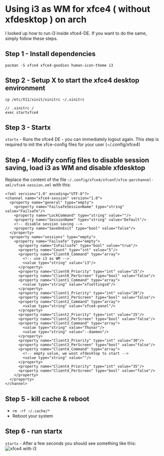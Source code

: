# Using i3 as WM for xfce4 ( without xfdesktop ) on arch

I looked up how to run i3 inside xfce4-DE. If you want to do the same, simply follow these steps.


## Step 1 - Install dependencies
```
pacman -S xfce4 xfce4-goodies human-icon-theme i3
```

## Step 2 - Setup X to start the xfce4 desktop environment
`cp /etc/X11/xinit/xinitrc ~/.xinitrc`

```
// .xinitrc / 
exec startxfce4
````

## Step 3 - Startx 
`startx` - Runs the xfce4 DE - you can immediately logout again. 
This step is required to init the xfce-config files for your user (~/.config/xfce4)

## Step 4 - Modify config files to disable session saving, load i3 as WM and disable xfdesktop
Replace the content of the file `~/.config/xfce4/xfconf/xfce-perchannel-xml/xfce4-session.xml` with this:
```
<?xml version="1.0" encoding="UTF-8"?>
<channel name="xfce4-session" version="1.0">
  <property name="general" type="empty">
    <property name="FailsafeSessionName" type="string" value="Failsafe"/>
    <property name="LockCommand" type="string" value=""/>
    <property name="SessionName" type="string" value="Default"/>
    <!-- disable session saving -->
    <property name="SaveOnExit" type="bool" value="false"/>
  </property>
  <property name="sessions" type="empty">
    <property name="Failsafe" type="empty">
      <property name="IsFailsafe" type="bool" value="true"/>
      <property name="Count" type="int" value="5"/>
      <property name="Client0_Command" type="array">
        <!-- use i3 as WM -->
        <value type="string" value="i3"/>
      </property>
      <property name="Client0_Priority" type="int" value="15"/>
      <property name="Client0_PerScreen" type="bool" value="false"/>
      <property name="Client1_Command" type="array">
        <value type="string" value="xfsettingsd"/>
      </property>
      <property name="Client1_Priority" type="int" value="20"/>
      <property name="Client1_PerScreen" type="bool" value="false"/>
      <property name="Client2_Command" type="array">
        <value type="string" value="xfce4-panel"/>
      </property>
      <property name="Client2_Priority" type="int" value="25"/>
      <property name="Client2_PerScreen" type="bool" value="false"/>
      <property name="Client3_Command" type="array">
        <value type="string" value="Thunar"/>
        <value type="string" value="--daemon"/>
      </property>
      <property name="Client3_Priority" type="int" value="30"/>
      <property name="Client3_PerScreen" type="bool" value="false"/>
      <property name="Client4_Command" type="array">
        <!-- empty value, we wont xfdesktop to start -->
        <value type="string" value=""/>
      </property>
      <property name="Client4_Priority" type="int" value="35"/>
      <property name="Client4_PerScreen" type="bool" value="false"/>
    </property>
  </property>
</channel>
```

## Step 5 - kill cache & reboot
- `rm -rf ~/.cache/*`
- Reboot your system

## Step 6 - run startx
`startx` - After a few seconds you should see something like this:
![xfce4 with i3](https://raw.githubusercontent.com/EnricoVogt/xfce4-i3-arch/master/xfce4-i3-preview.PNG)
